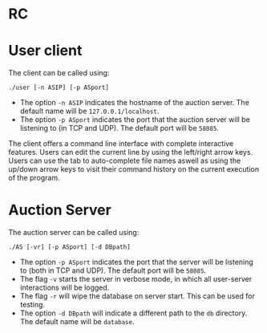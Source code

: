 # RC

# User client

The client can be called using:

```./user [-n ASIP] [-p ASport]```

- The option `-n ASIP` indicates the hostname of the auction server. The default name will be `127.0.0.1/localhost`.
- The option `-p ASport` indicates the port that the auction server will be listening to (in TCP and UDP). The default port will be `58085`.

The client offers a command line interface with complete interactive features. Users can edit the current line by using the left/right arrow keys. Users can use the tab to auto-complete file names aswell as using the up/down arrow keys to visit their command history on the current execution of the program.

# Auction Server

The auction server can be called using:

```./AS [-vr] [-p ASport] [-d DBpath]```

- The option `-p ASport` indicates the port that the server will be listening to (both in TCP and UDP). The default port will be `58085`.
- The flag `-v` starts the server in verbose mode, in which all user-server interactions will be logged.
- The flag `-r` will wipe the database on server start. This can be used for testing.
- The option `-d DBpath` will indicate a different path to the `db` directory. The default name will be `database`.